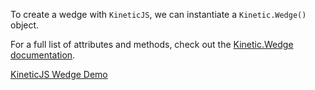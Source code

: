 
To create a wedge with `KineticJS`, we can instantiate a `Kinetic.Wedge()` object.

For a full list of attributes and methods, check out the [Kinetic.Wedge documentation](http://lavrton.github.io/KineticJS/api/Kinetic.Wedge.html).

<a class="jsbin-embed" href="http://jsbin.com/cewel/1/embed?js,output">KineticJS Wedge Demo</a><script src="http://static.jsbin.com/js/embed.js"></script>